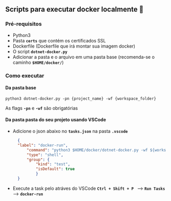 ## Scripts para executar docker localmente :whale:

### Pré-requisitos
- Python3
- Pasta **``certs``** que contém os certificados SSL
- Dockerfile (Dockerfile que irá montar sua imagem docker)
- O script **``dotnet-docker.py``**
- Adicionar a pasta e o arquivo em uma pasta base (recomenda-se o caminho **``$HOME/docker/``**)

### Como executar
#### Da pasta base
    python3 dotnet-docker.py -pn {project_name} -wf {workspace_folder}

As flags **``-pn``** e **``-wf``** são obrigatórias

#### Da pasta pasta do seu projeto usando VSCode

- Adicione o json abaixo no **``tasks.json``** na pasta **``.vscode``**

  ```json
    {
    "label": "docker-run",
        "command": "python3 $HOME/docker/dotnet-docker.py -wf ${workspaceFolder} -pn Inter.Crm.TrackSale.Integrator.AtualizaCampanhas.Job",
        "type": "shell",
        "group": {
            "kind": "test",
            "isDefault": true
            }
    }
    ```
- Execute a task pelo atráves do VSCode **``Ctrl + Shift + P ``** --> **``Run Tasks``** --> **``docker-run``** 
